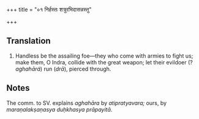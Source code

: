 +++
title = "०१ निर्हस्तः शत्रुरभिदासन्नस्तु"

+++
## Translation
1. Handless be the assailing foe—they who come with armies to fight us;  
make them, O Indra, collide with the great weapon; let their evildoer (?  
*aghahārá*) run (*drā*), pierced through.

## Notes
The comm. to SV. explains *aghahāra* by *atipratyavara;* ours, by  
*maraṇalakṣaṇasya duḥkhasya prāpayitā*.
